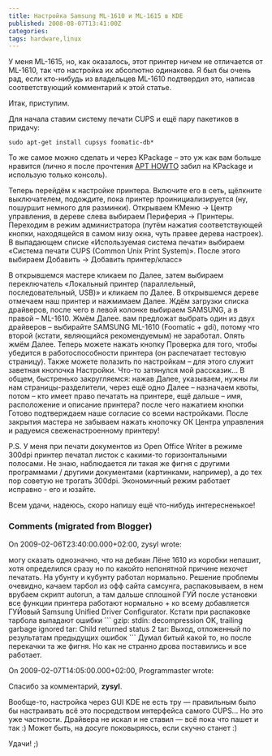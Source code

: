 ```yaml
---
title: Настройка Samsung ML-1610 и ML-1615 в KDE
published: 2008-08-07T13:41:00Z
categories: 
tags: hardware,linux
---
```


У меня ML-1615, но, как оказалось, этот принтер ничем не отличается от ML-1610, так что настройка их абсолютно одинакова. Я был бы очень рад, если кто-нибудь из владельцев ML-1610 подтвердил это, написав соответствующий комментарий к этой статье.

Итак, приступим.

Для начала ставим систему печати CUPS и ещё пару пакетиков в придачу:
```
sudo apt-get install cupsys foomatic-db*
```
То же самое можно сделать и через KPackage – это уж как вам больше нравится (лично я после прочтения <a href="http://www.debian.org/doc/manuals/apt-howto/index.ru.html">APT HOWTO</a> забил на KPackage и использую только консоль).

Теперь перейдём к настройке принтера. Включите его в сеть, щёлкните выключателем, подождите, пока принтер проинициализируется (ну, пошуршит немного для разминки). Открываем КМеню -> Центр управления, в дереве слева выбираем Периферия -> Принтеры. Переходим в режим администратора (путём нажатия соответствующей кнопки, находящейся в самом низу окна, чуть правее дерева настроек). В выпадающем списке «Используемая система печати» выбираем «Система печати CUPS (Common Unix Print System)». После этого выбираем Добавить → Добавить принтер/класс»

В открывшемся мастере кликаем по Далее, затем выбираем переключатель «Локальный принтер (параллельный, последовательный, USB)» и кликаем по Далее. В открывшемся дереве отмечаем наш принтер и нажмимаем Далее. Ждём загрузки списка драйверов, после чего в левой колонке выбираем SAMSUNG, а в правой – ML-1610. Жмём Далее. вам предложат выбрать один из двух драйверов – выбирайте SAMSUNG ML-1610 (Foomatic + gdi), потому что второй (кстати, являющийся рекомендуемым) не заработал. Опять жмём Далее.
Теперь можете нажать кнопку Проверка для того, чтобы убедится в работоспособности принтера (он распечатает тестовую страницу). Также можете полазить по настройкам – для этого служит заветная кнопочка Настройки.
Что-то затянулся мой рассказик… В общем, быстренько закругляемся: нажав Далее, указываем, нужны ли нам страницы-разделители, через ещё одно Далее – назначаем квоты, потом – кто имеет право печатать на принтере, ещё дальше – имя, расположение и описание принтера? после чего нажатием кнопки Готово подтверждаем наше согласие со всеми настройками. После закрытия мастера не забываем нажать кнопочку ОК Центра управления и радуемся свеженастроенному принтеру!

P.S. У меня при печати документов из Open Office Writer в режиме 300dpi принтер печатал листок с какими-то горизонтальными полосами. Не знаю, наблюдается ли такая же фигня с другими программами / другими документами (картинками, например), а до тех пор советую не трогать 300dpi. Экономичный режим работает исправно - его и юзайте.

Всем удачи, надеюсь, скоро напишу ещё что-нибудь интересненькое!

<h3 id='hakyll-convert-comments-title'>Comments (migrated from Blogger)</h3>
<div class='hakyll-convert-comment'>
<p class='hakyll-convert-comment-date'>On 2009-02-06T23:40:00.000+02:00, zysyl wrote:</p>
<p class='hakyll-convert-comment-body'>
могу сказать однозначно, что на дебиан Лёне 1610 из коробки непашит, хотя определился сразу но по какойто непонятной причине нехочет печатать. На убунту и кубунту работал нормально. Решение проблемы очевидно, качаем тарбол из офф сайта самсунга, распаковываем, в нем врубаем скрипт autorun, а там дальше сплошной ГУЙ после установки все функции принтера работают нормально + ко всему добавляется ГУЙовый Samsung Unified Driver Configurator. Кстати при распаковке тарбола выпадают ошибки
```
gzip: stdin: decompression OK, trailing garbage ignored
tar: Child returned status 2
tar: Выход, отложенный по результатам предыдущих ошибок
```
Думал битый какой то, но после перекачки та же фигня. Но как не странно дрова поставились и все работает.
</p>
</div>

<div class='hakyll-convert-comment'>
<p class='hakyll-convert-comment-date'>On 2009-02-07T14:05:00.000+02:00, Programmaster wrote:</p>
<p class='hakyll-convert-comment-body'>
Спасибо за комментарий, <B>zysyl</B>.

Вообще-то, настройка через GUI KDE не есть тру — правильным было бы настраивать всё это посредством интерфейса самого CUPS... Но это уже частности.
Драйвера не искал и не ставил — всё пока что пашет и так :) Может быть, на досуге поковыряюсь, если скучно станет :)

Удачи! ;)
</p>
</div>



